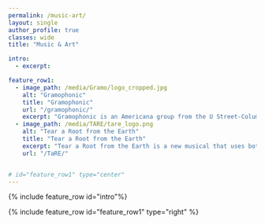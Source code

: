 ```yaml
---
permalink: /music-art/
layout: single
author_profile: true
classes: wide
title: "Music & Art"

intro:
  - excerpt: 

feature_row1:
  - image_path: /media/Gramo/logo_cropped.jpg
    alt: "Gramophonic"
    title: "Gramophonic"
    url: "/gramophonic/"
    excerpt: "Gramophonic is an Americana group from the U Street-Columbia Heights area of Washington, D.C.  Their cello, accordion, mandolin, guitars, big harmonies, and rollicking live shows around the city celebrate the love of raw, visceral acoustic music.  Formed in 2011 while jamming on a back porch and honing its skills for months at open mic nights, the band worked its way up to the 3- and 4-hour concert-carousals for which it is now known.  Gramophonic shares a passion for the stories and cultures of China, India, and Afghanistan, and its songs explore members’ past lives in these countries through the American folk, blues, and roots music they grew up with."
  - image_path: /media/TARE/tare_logo.png
    alt: "Tear a Root from the Earth"
    title: "Tear a Root from the Earth"
    excerpt: "Tear a Root from the Earth is a new musical that uses both American and Afghan folk music to portray three generations of an Afghan family as they navigate the American and Soviet invasions of Afghanistan. The piece is epic in scope and specific to Afghanistan, but also universal in its themes about the impossible decisions facing people in war. It features an on-stage band composed of instruments from East and West. From Afghanistan, virtuoso and co-composer Qais Essar plays the traditional rabab alongside Afghan percussion. From the West, co-composer and lyricist Johnny Walsh lends folk, bluegrass, and rock rhythms to the captivating score. This combination of sounds and styles offers a unique perspective on Afghanistan and America’s legacy there."
    url: "/TaRE/"


# id="feature_row1" type="center"
---
```


{% include feature_row id="intro"%}

{% include feature_row id="feature_row1" type="right"  %}

